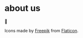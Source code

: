 # about us

🦥

Icons made by [Freepik](http://www.freepik.com/) from [Flaticon](https://www.flaticon.com/).
